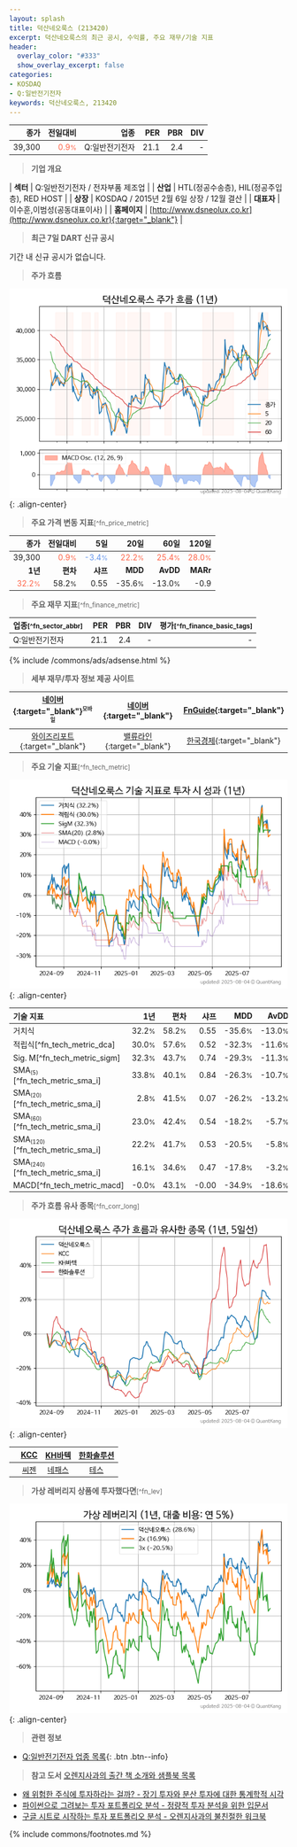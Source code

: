 ```yaml
---
layout: splash
title: 덕산네오룩스 (213420)
excerpt: 덕산네오룩스의 최근 공시, 수익률, 주요 재무/기술 지표
header:
  overlay_color: "#333"
  show_overlay_excerpt: false
categories:
- KOSDAQ
- Q:일반전기전자
keywords: 덕산네오룩스, 213420
---
```


| **종가** | **전일대비** | **업종** | **PER** | **PBR** | **DIV** |
| -------: | -----------: | -------: | ------: | ------: | ------: |
| 39,300 | <span style="color: tomato">0.9<small>%</small></span> | Q:일반전기전자 | 21.1 | 2.4 | - |

<!-- more -->


> **기업 개요**<a id="company"></a>

| <span style="white-space:nowrap;">**섹터**</span> | Q:일반전기전자 / 전자부품 제조업 |
| <span style="white-space:nowrap;">**산업**</span> | HTL(정공수송층), HIL(정공주입층), RED HOST |
| <span style="white-space:nowrap;">**상장**</span> | KOSDAQ / 2015년 2월 6일 상장 / 12월 결산 |
| <span style="white-space:nowrap;">**대표자**</span> | 이수훈,이범성(공동대표이사) |
| <span style="white-space:nowrap;">**홈페이지**</span> | [http://www.dsneolux.co.kr](http://www.dsneolux.co.kr){:target="_blank"} |


> **최근 7일 DART 신규 공시**<a id="dart"></a>

기간 내 신규 공시가 없습니다.


> **주가 흐름**<a id="price"></a>

![213420](/stock/images/213420.png){: .align-center}


> **주요 가격 변동 지표**<small>[^fn_price_metric]</small>

| **종가** | **전일대비** | **5일** | **20일** | **60일** | **120일** |
| -------: | -----------: | ------: | -------: | -------: | --------: |
| 39,300 | <span style="color: tomato">0.9<small>%</small></span> | <span style="color: cornflowerblue">-3.4<small>%</small></span> | <span style="color: tomato">22.2<small>%</small></span> | <span style="color: tomato">25.4<small>%</small></span> | <span style="color: tomato">28.0<small>%</small></span> |
| **1년** | **편차** | **샤프** | **MDD** | **AvDD** | **MARr** |
| <span style="color: tomato">32.2<small>%</small></span> | 58.2<small>%</small> | 0.55 | -35.6<small>%</small> | -13.0<small>%</small> | -0.9 |


> **주요 재무 지표**<small>[^fn_finance_metric]</small>

| **업종**<small>[^fn_sector_abbr]</small> | **PER** | **PBR** | **DIV** | **평가**<small>[^fn_finance_basic_tags]</small> |
| :--------------------------------------- | ------: | ------: | ------: | ----------------------------------------------: |
| Q:일반전기전자 | 21.1 | 2.4 | - | - |



{% include /commons/ads/adsense.html %}

> **세부 재무/투자 정보 제공 사이트**

| [네이버](https://m.stock.naver.com/domestic/stock/213420/finance/summary){:target="_blank"}<sup><small>모바일</small></sup> | [네이버](https://finance.naver.com/item/coinfo.naver?code=213420){:target="_blank"} | [FnGuide](https://comp.fnguide.com/SVO2/ASP/SVD_Invest.asp?gicode=A213420&MenuYn=Y){:target="_blank"} |
| :---: | :---: | :---: |
| [와이즈리포트](https://comp.wisereport.co.kr/company/c1040001.aspx?cmp_cd=213420){:target="_blank"} | [밸류라인](https://www.valueline.co.kr/finance/summary/213420){:target="_blank"} | [한국경제](https://markets.hankyung.com/stock/213420/financial-summary){:target="_blank"} |


> **주요 기술 지표**<small>[^fn_tech_metric]</small>


![213420](/stock/images/213420_tech.png){: .align-center}

| **기술 지표** | **1년** | **편차** | **샤프** | **MDD** | **AvDD** |
| :------------ | ------: | -----------: | -------: | ------: | -------: |
| 거치식 | 32.2<small>%</small> | 58.2<small>%</small> | 0.55 | -35.6<small>%</small> | -13.0<small>%</small> |
| 적립식[^fn_tech_metric_dca] | 30.0<small>%</small> | 57.6<small>%</small> | 0.52 | -32.3<small>%</small> | -11.6<small>%</small> |
| Sig. M[^fn_tech_metric_sigm] | 32.3<small>%</small> | 43.7<small>%</small> | 0.74 | -29.3<small>%</small> | -11.3<small>%</small> |
| SMA<small><sub>(5)</sub></small>[^fn_tech_metric_sma_i] | 33.8<small>%</small> | 40.1<small>%</small> | 0.84 | -26.3<small>%</small> | -10.7<small>%</small> |
| SMA<small><sub>(20)</sub></small>[^fn_tech_metric_sma_i] | 2.8<small>%</small> | 41.5<small>%</small> | 0.07 | -26.2<small>%</small> | -13.2<small>%</small> |
| SMA<small><sub>(60)</sub></small>[^fn_tech_metric_sma_i] | 23.0<small>%</small> | 42.4<small>%</small> | 0.54 | -18.2<small>%</small> | -5.7<small>%</small> |
| SMA<small><sub>(120)</sub></small>[^fn_tech_metric_sma_i] | 22.2<small>%</small> | 41.7<small>%</small> | 0.53 | -20.5<small>%</small> | -5.8<small>%</small> |
| SMA<small><sub>(240)</sub></small>[^fn_tech_metric_sma_i] | 16.1<small>%</small> | 34.6<small>%</small> | 0.47 | -17.8<small>%</small> | -3.2<small>%</small> |
| MACD[^fn_tech_metric_macd] | -0.0<small>%</small> | 43.1<small>%</small> | -0.00 | -34.9<small>%</small> | -18.6<small>%</small> |


> **주가 흐름 유사 종목**<a id="corr"></a><small>[^fn_corr_long]</small>

![213420](/stock/images/213420_corr.png){: .align-center}

|       | [KCC](/002380/) | [KH바텍](/060720/) | [한화솔루션](/009830/) |
| :---: | :------------------------------------: | :------------------------------------: | :------------------------------------: |
|       | [씨젠](/096530/) | [네패스](/033640/) | [테스](/095610/) |


> **가상 레버리지 상품에 투자했다면**<a id="2x"></a><small>[^fn_lev]</small>

![213420](/stock/images/213420_2x.png){: .align-center}


> **관련 정보**

- [Q:일반전기전자 업종 목록](/stats/sector/kosdaq_업종_일반전기전자_종목/){: .btn .btn--info}

> **참고 도서** [오렌지사과의 출간 책 소개와 샘플북 목록](https://kongdori.tistory.com/691)

- [왜 위험한 주식에 투자하라는 걸까? - 장기 투자와 분산 투자에 대한 통계학적 시각](https://kongdori.tistory.com/421)
- [파이썬으로 그려보는 투자 포트폴리오 분석  - 정량적 투자 분석을 위한 입문서](https://kongdori.tistory.com/643)
- [구글 시트로 시작하는 투자 포트폴리오 분석 - 오렌지사과의 불친절한 워크북](https://kongdori.tistory.com/449)


{% include commons/footnotes.md %}